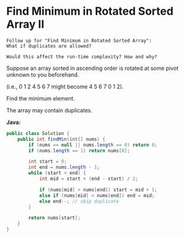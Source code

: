 # Find Minimum in Rotated Sorted Array II

    Follow up for "Find Minimum in Rotated Sorted Array":
    What if duplicates are allowed?

    Would this affect the run-time complexity? How and why?

Suppose an array sorted in ascending order is rotated at some pivot unknown to you beforehand.

(i.e., 0 1 2 4 5 6 7 might become 4 5 6 7 0 1 2).

Find the minimum element.

The array may contain duplicates.

**Java:**
```java
public class Solution {
    public int findMin(int[] nums) {
        if (nums == null || nums.length == 0) return 0;
        if (nums.length == 1) return nums[0];

        int start = 0;
        int end = nums.length - 1;
        while (start < end) {
            int mid = start + (end - start) / 2;

            if (nums[mid] > nums[end]) start = mid + 1;
            else if (nums[mid] < nums[end]) end = mid;
            else end--; // skip duplicate
        }

        return nums[start];
    }
}
```
